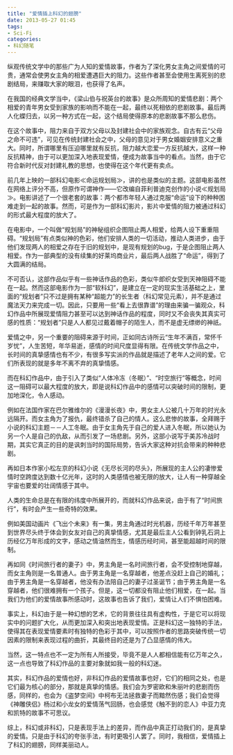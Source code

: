 ```yaml
---
title: "爱情插上科幻的翅膀"
date: 2013-05-27 01:45
tags:
- Sci-Fi
categories:
- 科幻随笔
---
```


纵观传统文学中的那些广为人知的爱情故事，作者为了深化男女主角之间爱情的可贵，通常会使男女主角的相爱遭遇巨大的阻力。这些作者甚至会使用生离死别的悲剧结局，来赚取大家的眼泪，也获得了名声。

<!--- more --->

在我国的经典文学当中，《梁山伯与祝英台的故事》是众所周知的爱情悲剧：两个相爱的青年男女受到家族的影响而不能在一起，最终以死相依的悲剧故事。最后两人化蝶归去，以另一种方式在一起，这个结局使得原本的悲剧故事不那么悲伤。

在这个故事中，阻力来自于双方父母以及封建社会中的家族观念。自古有云“父母之命不可违”，可见在传统封建社会之中，父母的意见对于男女婚姻安排意义之重大。同时，所谓哪里有压迫哪里就有反抗，阻力越大恋爱一方反抗越大，这样一种反抗精神，由于可以更加深入地表现爱情，便成为故事当中的看点。当然，由于它符合新时代反对封建礼教的思想，也使得在这个年代更有卖点。

前几年上映的一部科幻电影≪命运规划局≫，讲的也是类似的主题。这部电影虽然在网络上评分不高，但原作可谓神作——它改编自菲利普迪克创作的小说≪规划局≫。电影讲述了一个很老套的故事：两个都市年轻人通过克服“命运”设下的种种困难走到一起的故事。然而，可是作为一部科幻影片，影片中爱情的阻力被通过科幻的形式最大程度的放大了。

在电影中，一个叫做“规划局”的神秘组织企图阻止两人相爱，给两人设下重重阻碍。“规划局”有点类似神的色彩，他们安排人类的一切活动，推动人类进步，由于他们发现两人的相爱之存在于旧的规划中，是现有规划的bug，于是企图阻止两人相爱。作为一部典型的没有续集的好莱坞商业片，最后两人战胜了“命运”，得到了大圆满的结局。

不可否认，这部作品似乎有一些神话作品的色彩，类似牛郎织女受到天神阻碍不能在一起。然而这部电影作为一部“软科幻”，是建立在一定的现实生活基础之上，里面的“规划者”只不过是拥有某种“超能力”的长生者（科幻常见元素），并不是通过魔法天力来完成一切。因此，只要用一些“看上去很靠谱”的理由来骗一骗观众，科幻作品中所展现爱情阻力甚至可以达到神话作品的程度，同时又不会丧失其真实可感的性质：“规划者”只是人人都见过戴着帽子的陌生人，而不是虚无缥缈的神祇。

爱情之中，另一个重要的阻碍来源于时间，正如同古诗所云“生年不满百，常怀千岁忧”，人生苦短，年华易逝，感情的时间尺度显得有限。在传统文学作品之中，长时间的真挚感情也有不少，有很多写实派的作品就是描述了老年人之间的爱。它们所表现的就是多年不离不弃的真挚情感。

而在科幻作品中，由于引入了类似“人体冷冻（冬眠）”、“时空旅行”等概念，时间这一阻碍可以最大程度的放大，即是说科幻作品中的感情可以突破时间的限制，更加地深化，令人感动。

例如在法国作家在巴尔雅维尔的《漫漫长夜》中，男女主人公被几十万年的时光永远隔开。而女主角为了报仇，最终错杀了自己的情人。这么悲惨的故事，全拜赐于小说的科幻主题－－人工冬眠。由于女主角先于自己的爱人进入冬眠，所以她认为另一个人是自己的仇敌，从而引发了一场悲剧。另外，这部小说写于美苏冷战时期，其实它真正的目的是讽刺当时的国际局势，告诉大家这种对抗会带来的种种悲剧。

再如日本作家小松左京的科幻小说《无尽长河的尽头》，所展现的主人公的凄惨爱情时空跨度达到数十亿光年，这时的人类感情也被无限的放大，让人有一种穿越全宇宙也要爱的壮阔情感于其中。

人类的生命总是在有限的纬度中所展开的，而就科幻作品来说，由于有了“时间旅行”，有时会产生一些奇特的效果。

例如美国动画片《飞出个未来》有一集，男主角通过时光机器，历经千年万年甚至到世界尽头终于体会到女友对自己的真挚情感，尤其是最后主人公看到钟乳石洞上历经亿万年形成的文字，感动之情油然而生，情感历经时间，甚至能超越时间的限制。

再如同《时间旅行者的妻子》中，男主角是一名时间旅行者，会不受控制地穿越，而女主角则是一名普通人。由于男主角是一名穿越者，他差点没赶上自己的婚礼；由于男主角是一名穿越者，他没有办法陪自己的妻子过圣诞节；由于男主角是一名穿越者，他们很难拥有一个孩子。但是，这一切都没有阻止他们相爱，在一起。当我们为他们的爱情故事所感动时，这故事也告诉了我们，爱情让人们不惧怕困难。

事实上，科幻由于是一种幻想的艺术，它的背景往往具有虚构性，于是它可以将现实中的问题扩大化，从而更加深入和突出地表现爱情。正是科幻这一独特的手法，使得其在表现爱情要素时有独特的色彩于其中，可以按照作者的思路突破传统一切因素的限制来表现过程的曲折，其最终目的还是为了凸显感情的伟大。

当然，这一特点也不一定为所有人所接受，毕竟不是人人都相信能有亿万年之久，这一点也导致了科幻作品的主要对象就如我一般的科幻迷。

其实，科幻作品的爱情也好，非科幻作品的爱情故事也好，它们的相同之处，也是它们最为核心的部分，那就是真挚的情感。我们会为罗密欧和朱丽叶的悲剧而伤感，同样的，也会为《盗梦空间》中柯布无法拯救妻子而黯然伤感；我们会觉得《神雕侠侣》杨过和小龙女的爱情荡气回肠，也会感觉《触不到的恋人》中亚力克和凯特的故事不可思议。

综上，科幻或非科幻，只是表现手法上的差异，而作品中真正打动我们的，是真挚的爱情。只是由于科幻的夸张手法，有时更吸引人罢了。同时，我相信，爱情插上了科幻的翅膀，同样美丽动人。
